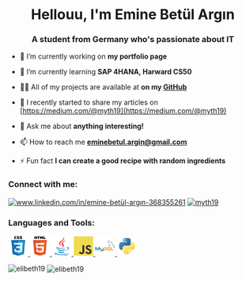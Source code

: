 <h1 align="center">Hellouu, I'm Emine Betül Argın</h1>
<h3 align="center">A student from Germany who's passionate about IT</h3>

- 🔭 I’m currently working on **my portfolio page**

- 🌱 I’m currently learning **SAP 4HANA, Harward CS50**

- 👨‍💻 All of my projects are available at **on my [GitHub](https://github.com/elibeth19)**

- 📝 I recently started to share my articles on [https://medium.com/@myth19](https://medium.com/@myth19)

- 💬 Ask me about **anything interesting!**

- 📫 How to reach me **eminebetul.argin@gmail.com**

- ⚡ Fun fact **I can create a good recipe with random ingredients**

<h3 align="left">Connect with me:</h3>
<p align="left">
<a href="https://linkedin.com/in/www.linkedin.com/in/emine-betül-argın-368355261" target="blank"><img align="center" src="https://raw.githubusercontent.com/rahuldkjain/github-profile-readme-generator/master/src/images/icons/Social/linked-in-alt.svg" alt="www.linkedin.com/in/emine-betül-argın-368355261" height="30" width="40" /></a>
<a href="https://medium.com/myth19" target="blank"><img align="center" src="https://raw.githubusercontent.com/rahuldkjain/github-profile-readme-generator/master/src/images/icons/Social/medium.svg" alt="myth19" height="30" width="40" /></a>
</p>

<h3 align="left">Languages and Tools:</h3>
<p align="left"> <a href="https://www.w3schools.com/css/" target="_blank" rel="noreferrer"> <img src="https://raw.githubusercontent.com/devicons/devicon/master/icons/css3/css3-original-wordmark.svg" alt="css3" width="40" height="40"/> </a> <a href="https://www.w3.org/html/" target="_blank" rel="noreferrer"> <img src="https://raw.githubusercontent.com/devicons/devicon/master/icons/html5/html5-original-wordmark.svg" alt="html5" width="40" height="40"/> </a> <a href="https://www.java.com" target="_blank" rel="noreferrer"> <img src="https://raw.githubusercontent.com/devicons/devicon/master/icons/java/java-original.svg" alt="java" width="40" height="40"/> </a> <a href="https://developer.mozilla.org/en-US/docs/Web/JavaScript" target="_blank" rel="noreferrer"> <img src="https://raw.githubusercontent.com/devicons/devicon/master/icons/javascript/javascript-original.svg" alt="javascript" width="40" height="40"/> </a> <a href="https://www.mysql.com/" target="_blank" rel="noreferrer"> <img src="https://raw.githubusercontent.com/devicons/devicon/master/icons/mysql/mysql-original-wordmark.svg" alt="mysql" width="40" height="40"/> </a> <a href="https://www.python.org" target="_blank" rel="noreferrer"> <img src="https://raw.githubusercontent.com/devicons/devicon/master/icons/python/python-original.svg" alt="python" width="40" height="40"/> </a> 
  
<p><img align="left" src="https://github-readme-stats.vercel.app/api/top-langs?username=elibeth19&show_icons=true&locale=en&layout=compact" alt="elibeth19" /></p>

<p>&nbsp;<img align="center" src="https://github-readme-stats.vercel.app/api?username=elibeth19&show_icons=true&locale=en" alt="elibeth19" /></p>
